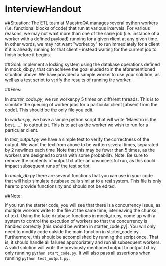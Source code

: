 # InterviewHandout

##Situation: 
The ETL team at MaestroQA manages several python workers (i.e. functional blocks of code) that run at various intervals. For various reasons, we may not want more than one of the same job (i.e. instance of a worker with a defined payload) running for a given client at any given time. In other words, we may not want "worker.py" to run immediately for a client if it is already running for that client - instead waiting for the current job to finish before it begins.

##Goal: 
Implement a locking system using the database operations defined in mock_db.py, that can achieve the goal eluded to in the aforementioned situation above. We have provided a sample worker to use your solution, as well as a test script to verify the results of running the worker.

##Files:

In *starter_code.py*, we run worker.py 5 times on different threads. This is to simulate the queuing of worker jobs for a particular client [absent from the code]. This should be the only file you edit.

In *worker.py*, we have a simple python script that will write 'Maestro is the best......' to output.txt. This is to act as the worker we wish to run for a particular client.

In *test_output.py* we have a simple test to verify the correctness of the output. We want the text from above to be written several times, separated by 2 newlines each time. Note that this may be fewer than 5 times, as the workers are designed to crash with some probability. Note: Be sure to remove the contents of output.txt after an unsuccessful run, as this could impact subsequent runs of the test script.

In *mock_db.py* there are several functions that you can use in your code that will help simulate database calls similar to a real system. This file is only here to provide functionality and should not be edited.

##Note:

If you run the starter code, you will see that there is a concurrency issue, as multiple workers write to the file at the same time, interleaving the chunks of text. Using the fake database functions in mock_db.py, come up with a system to control the execution of workers so that the concurrency is handled correctly [this should be written in starter_code.py]. You will only need to modify code outside the main function in starter_code.py. Furthermore, this should be accomplished by running the script once. That is, it should handle all failures appropriately and run all subsequent workers. A valid solution will write the previously mentioned output to output.txt by only running `python start_code.py`. It will also pass all assertions when running `python test_output.py`.
